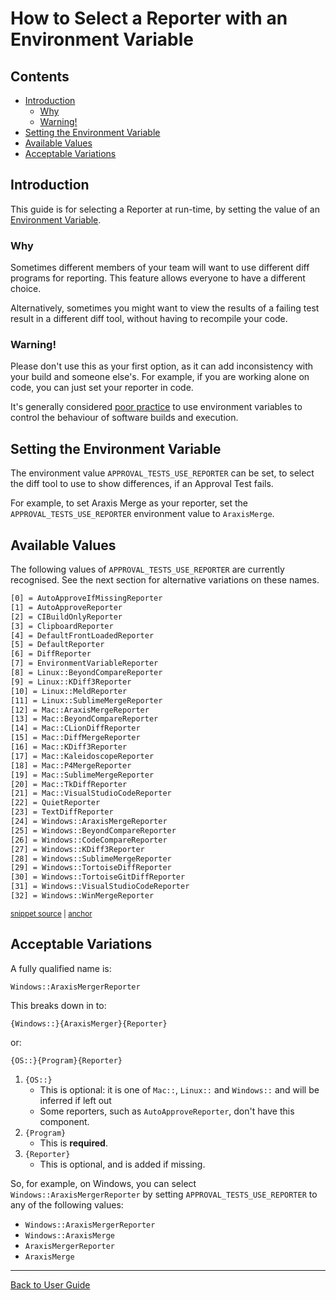 <a id="top"></a>

# How to Select a Reporter with an Environment Variable

<!-- toc -->
## Contents

  * [Introduction](#introduction)
    * [Why](#why)
    * [Warning!](#warning)
  * [Setting the Environment Variable](#setting-the-environment-variable)
  * [Available Values](#available-values)
  * [Acceptable Variations](#acceptable-variations)<!-- endToc -->

## Introduction

This guide is for selecting a Reporter at run-time, by setting the value of an [Environment Variable](https://en.wikipedia.org/wiki/Environment_variable).

### Why

Sometimes different members of your team will want to use different diff programs for reporting. This feature allows everyone to have a different choice.

Alternatively, sometimes you might want to view the results of a failing test result in a different diff tool, without having to recompile your code.

### Warning!

Please don't use this as your first option, as it can add inconsistency with your build and someone else's. For example, if you are working alone on code, you can just set your reporter in code.

It's generally considered [poor practice](https://peterlyons.com/problog/2010/02/environment-variables-considered-harmful/) to use environment variables to control the behaviour of software builds and execution.

## Setting the Environment Variable

The environment value `APPROVAL_TESTS_USE_REPORTER` can be set, to select the diff tool to use to show differences, if an Approval Test fails.

For example, to set Araxis Merge as your reporter, set the `APPROVAL_TESTS_USE_REPORTER` environment value to `AraxisMerge`.

## Available Values

The following values of `APPROVAL_TESTS_USE_REPORTER` are currently recognised. See the next section for alternative variations on these names.

<!-- snippet: ReporterFactoryTests.Verify_all_valid_env_variable_values_-_on_Windows.approved.txt -->
<a id='snippet-ReporterFactoryTests.Verify_all_valid_env_variable_values_-_on_Windows.approved.txt'></a>
```txt
[0] = AutoApproveIfMissingReporter
[1] = AutoApproveReporter
[2] = CIBuildOnlyReporter
[3] = ClipboardReporter
[4] = DefaultFrontLoadedReporter
[5] = DefaultReporter
[6] = DiffReporter
[7] = EnvironmentVariableReporter
[8] = Linux::BeyondCompareReporter
[9] = Linux::KDiff3Reporter
[10] = Linux::MeldReporter
[11] = Linux::SublimeMergeReporter
[12] = Mac::AraxisMergeReporter
[13] = Mac::BeyondCompareReporter
[14] = Mac::CLionDiffReporter
[15] = Mac::DiffMergeReporter
[16] = Mac::KDiff3Reporter
[17] = Mac::KaleidoscopeReporter
[18] = Mac::P4MergeReporter
[19] = Mac::SublimeMergeReporter
[20] = Mac::TkDiffReporter
[21] = Mac::VisualStudioCodeReporter
[22] = QuietReporter
[23] = TextDiffReporter
[24] = Windows::AraxisMergeReporter
[25] = Windows::BeyondCompareReporter
[26] = Windows::CodeCompareReporter
[27] = Windows::KDiff3Reporter
[28] = Windows::SublimeMergeReporter
[29] = Windows::TortoiseDiffReporter
[30] = Windows::TortoiseGitDiffReporter
[31] = Windows::VisualStudioCodeReporter
[32] = Windows::WinMergeReporter

```
<sup><a href='/tests/DocTest_Tests/reporters/approval_tests/ReporterFactoryTests.Verify_all_valid_env_variable_values_-_on_Windows.approved.txt#L1-L34' title='File snippet `ReporterFactoryTests.Verify_all_valid_env_variable_values_-_on_Windows.approved.txt` was extracted from'>snippet source</a> | <a href='#snippet-ReporterFactoryTests.Verify_all_valid_env_variable_values_-_on_Windows.approved.txt' title='Navigate to start of snippet `ReporterFactoryTests.Verify_all_valid_env_variable_values_-_on_Windows.approved.txt`'>anchor</a></sup>
<!-- endSnippet -->

## Acceptable Variations

A fully qualified name is:

`Windows::AraxisMergerReporter`

This breaks down in to:

`{Windows::}{AraxisMerger}{Reporter}`

or:

`{OS::}{Program}{Reporter}`

1.  `{OS::}`
    * This is optional: it is one of `Mac::`, `Linux::` and `Windows::` and will be inferred if left out
    * Some reporters, such as `AutoApproveReporter`, don't have this component.
1.  `{Program}`
    * This is **required**.
1.  `{Reporter}`
    * This is optional, and is added if missing.

So, for example, on Windows, you can select `Windows::AraxisMergerReporter` by setting `APPROVAL_TESTS_USE_REPORTER` to any of the following values:

* `Windows::AraxisMergerReporter`
* `Windows::AraxisMerge`
* `AraxisMergerReporter`
* `AraxisMerge`

---

[Back to User Guide](/doc/README.md#top)
